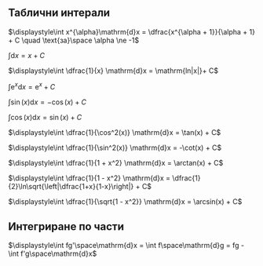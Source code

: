 ## Таблични интерали

$\displaystyle\int x^{\alpha}\mathrm{d}x = \dfrac{x^{\alpha + 1}}{\alpha + 1} + C \quad \text{за}\space \alpha \ne -1$

$\displaystyle\int \mathrm{d}x = x + C$

$\displaystyle\int \dfrac{1}{x} \mathrm{d}x = \mathrm{ln|x|}+ C$

$\displaystyle\int \mathrm{e}^x \mathrm{d}x = \mathrm{e}^x + C$

$\displaystyle\int \sin(x) \mathrm{d}x = -\cos(x) + C$

$\displaystyle\int \cos(x) \mathrm{d}x = \sin(x) + C$

$\displaystyle\int \dfrac{1}{\cos^2(x)} \mathrm{d}x = \tan(x) + C$

$\displaystyle\int \dfrac{1}{\sin^2(x)} \mathrm{d}x = -\cot(x) + C$

$\displaystyle\int \dfrac{1}{1 + x^2} \mathrm{d}x = \arctan(x) + C$

$\displaystyle\int \dfrac{1}{1 - x^2} \mathrm{d}x = \dfrac{1}{2}\ln\sqrt{\left|\dfrac{1+x}{1-x}\right|} + C$

$\displaystyle\int \dfrac{1}{\sqrt{1 - x^2}} \mathrm{d}x = \arcsin(x) + C$

## Интегриране по части

$\displaystyle\int fg'\space\mathrm{d}x = \int f\space\mathrm{d}g = fg - \int f'g\space\mathrm{d}x$
